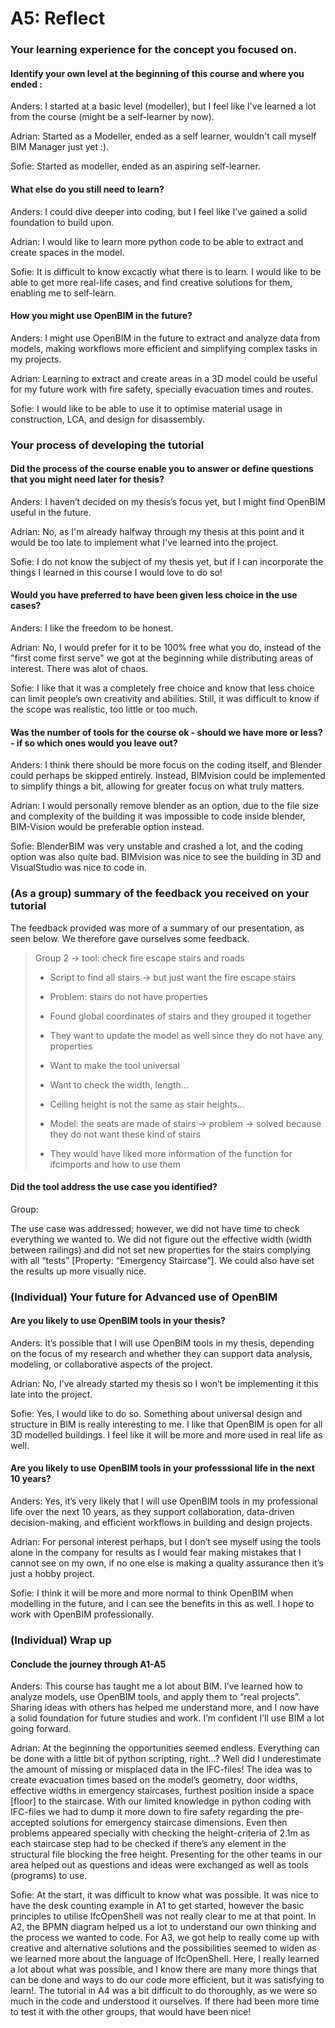 # A5: Reflect

### Your learning experience for the concept you focused on. 

#### Identify your own level at the beginning of this course and where you ended : 

Anders: I started at a basic level (modeller), but I feel like I've learned a lot from the course (might be a self-learner by now). 

Adrian: Started as a Modeller, ended as a self learner, wouldn't call myself BIM Manager just yet :). 

Sofie: Started as modeller, ended as an aspiring self-learner. 

#### What else do you still need to learn? 

Anders: I could dive deeper into coding, but I feel like I’ve gained a solid foundation to build upon.  

Adrian: I would like to learn more python code to be able to extract and create spaces in the model. 

Sofie: It is difficult to know excactly what there is to learn. I would like to be able to get more real-life cases, and find creative solutions for them, enabling me to self-learn. 

#### How you might use OpenBIM in the future? 

Anders: I might use OpenBIM in the future to extract and analyze data from models, making workflows more efficient and simplifying complex tasks in my projects.  

Adrian: Learning to extract and create areas in a 3D model could be useful for my future work with fire safety, specially evacuation times and routes. 

Sofie: I would like to be able to use it to optimise material usage in construction, LCA, and design for disassembly. 

### Your process of developing the tutorial 

#### Did the process of the course enable you to answer or define questions that you might need later for thesis? 

Anders: I haven’t decided on my thesis’s focus yet, but I might find OpenBIM useful in the future.  

Adrian: No, as I'm already halfway through my thesis at this point and it would be too late to implement what I've learned into the project. 

Sofie: I do not know the subject of my thesis yet, but if I can incorporate the things I learned in this course I would love to do so! 

#### Would you have preferred to have been given less choice in the use cases? 

Anders: I like the freedom to be honest.  

Adrian: No, I would prefer for it to be 100% free what you do, instead of the "first come first serve" we got at the beginning while distributing areas of interest. There was alot of chaos. 

Sofie: I like that it was a completely free choice and know that less choice can limit people’s own creativity and abilities. Still, it was difficult to know if the scope was realistic, too little or too much. 

#### Was the number of tools for the course ok - should we have more or less? - if so which ones would you leave out? 

Anders: I think there should be more focus on the coding itself, and Blender could perhaps be skipped entirely. Instead, BIMvision could be implemented to simplify things a bit, allowing for greater focus on what truly matters. 

Adrian: I would personally remove blender as an option, due to the file size and complexity of the building it was impossible to code inside blender, BIM-Vision would be preferable option instead. 

Sofie: BlenderBIM was very unstable and crashed a lot, and the coding option was also quite bad. BIMvision was nice to see the building in 3D and VisualStudio was nice to code in. 

### (As a group) summary of the feedback you received on your tutorial 

The feedback provided was more of a summary of our presentation, as seen below. We therefore gave ourselves some feedback.

> Group 2 -> tool: check fire escape stairs and roads   
> * Script to find all stairs -> but just want the fire escape stairs  
>
> * Problem: stairs do not have properties  
>
> * Found global coordinates of stairs and they grouped it together 
> 
> * They want to update the model as well since they do not have any properties 
>
> * Want to make the tool universal
>  
> * Want to check the width, length... 
> * Ceiling height is not the same as stair heights…  
>
> * Model: the seats are made of stairs -> problem -> solved because they do not want these kind of stairs  
>
> * They would have liked more information of the function for ifcimports and how to use them 
>

#### Did the tool address the use case you identified? 

Group:  

The use case was addressed; however, we did not have time to check everything we wanted to. We did not figure out the effective width (width between railings) and did not set new properties for the stairs complying with all “tests” [Property: “Emergency Staircase”]. We could also have set the results up more visually nice. 

### (Individual) Your future for Advanced use of OpenBIM 

#### Are you likely to use OpenBIM tools in your thesis? 

Anders: It’s possible that I will use OpenBIM tools in my thesis, depending on the focus of my research and whether they can support data analysis, modeling, or collaborative aspects of the project. 

Adrian: No, I’ve already started my thesis so I won’t be implementing it this late into the project. 

Sofie: Yes, I would like to do so. Something about universal design and structure in BIM is really interesting to me. I like that OpenBIM is open for all 3D modelled buildings. I feel like it will be more and more used in real life as well. 

#### Are you likely to use OpenBIM tools in your professsional life in the next 10 years? 

Anders: Yes, it’s very likely that I will use OpenBIM tools in my professional life over the next 10 years, as they support collaboration, data-driven decision-making, and efficient workflows in building and design projects. 

Adrian: For personal interest perhaps, but I don’t see myself using the tools alone in the company for results as I would fear making mistakes that I cannot see on my own, if no one else is making a quality assurance then it’s just a hobby project. 

Sofie: I think it will be more and more normal to think OpenBIM when modelling in the future, and I can see the benefits in this as well. I hope to work with OpenBIM professionally.

### (Individual) Wrap up 

#### Conclude the journey through A1-A5 

Anders: This course has taught me a lot about BIM. I’ve learned how to analyze models, use OpenBIM tools, and apply them to “real projects”. Sharing ideas with others has helped me understand more, and I now have a solid foundation for future studies and work. I’m confident I’ll use BIM a lot going forward. 

Adrian: At the beginning the opportunities seemed endless. Everything can be done with a little bit of python scripting, right...? Well did I underestimate the amount of missing or misplaced data in the IFC-files! The idea was to create evacuation times based on the model’s geometry, door widths, effective widths in emergency staircases, furthest position inside a space [floor] to the staircase. With our limited knowledge in python coding with IFC-files we had to dump it more down to fire safety regarding the pre-accepted solutions for emergency staircase dimensions. Even then problems appeared specially with checking the height-criteria of 2.1m as each staircase step had to be checked if there’s any element in the structural file blocking the free height. Presenting for the other teams in our area helped out as questions and ideas were exchanged as well as tools (programs) to use. 

Sofie: At the start, it was difficult to know what was possible. It was nice to have the desk counting example in A1 to get started, however the basic principles to utilise IfcOpenShell was not really clear to me at that point. In A2, the BPMN diagram helped us a lot to understand our own thinking and the process we wanted to code. For A3, we got help to really come up with creative and alternative solutions and the possibilities seemed to widen as we learned more about the language of IfcOpenShell. Here, I really learned a lot about what was possible, and I know there are many more things that can be done and ways to do our code more efficient, but it was satisfying to learn!. The tutorial in A4 was a bit difficult to do thoroughly, as we were so much in the code and understood it ourselves. If there had been more time to test it with the other groups, that would have been nice! 